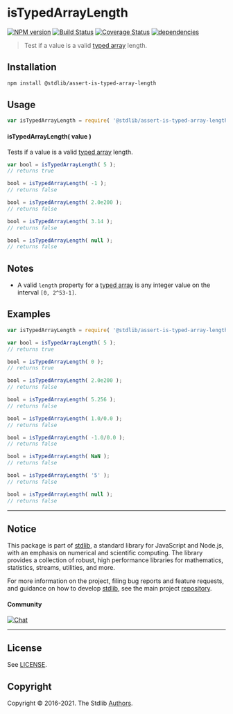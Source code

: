 <!--

@license Apache-2.0

Copyright (c) 2018 The Stdlib Authors.

Licensed under the Apache License, Version 2.0 (the "License");
you may not use this file except in compliance with the License.
You may obtain a copy of the License at

   http://www.apache.org/licenses/LICENSE-2.0

Unless required by applicable law or agreed to in writing, software
distributed under the License is distributed on an "AS IS" BASIS,
WITHOUT WARRANTIES OR CONDITIONS OF ANY KIND, either express or implied.
See the License for the specific language governing permissions and
limitations under the License.

-->

# isTypedArrayLength

[![NPM version][npm-image]][npm-url] [![Build Status][test-image]][test-url] [![Coverage Status][coverage-image]][coverage-url] [![dependencies][dependencies-image]][dependencies-url]

> Test if a value is a valid [typed array][mdn-typed-array] length.

<section class="installation">

## Installation

```bash
npm install @stdlib/assert-is-typed-array-length
```

</section>

<section class="usage">

## Usage

```javascript
var isTypedArrayLength = require( '@stdlib/assert-is-typed-array-length' );
```

#### isTypedArrayLength( value )

Tests if a value is a valid [typed array][mdn-typed-array] length.

```javascript
var bool = isTypedArrayLength( 5 );
// returns true

bool = isTypedArrayLength( -1 );
// returns false

bool = isTypedArrayLength( 2.0e200 );
// returns false

bool = isTypedArrayLength( 3.14 );
// returns false

bool = isTypedArrayLength( null );
// returns false
```

</section>

<!-- /.usage -->

<section class="notes">

## Notes

-   A valid `length` property for a [typed array][mdn-typed-array] is any integer value on the interval `[0, 2^53-1]`.

</section>

<!-- /.notes -->

<section class="examples">

## Examples

<!-- eslint no-undef: "error" -->

```javascript
var isTypedArrayLength = require( '@stdlib/assert-is-typed-array-length' );

var bool = isTypedArrayLength( 5 );
// returns true

bool = isTypedArrayLength( 0 );
// returns true

bool = isTypedArrayLength( 2.0e200 );
// returns false

bool = isTypedArrayLength( 5.256 );
// returns false

bool = isTypedArrayLength( 1.0/0.0 );
// returns false

bool = isTypedArrayLength( -1.0/0.0 );
// returns false

bool = isTypedArrayLength( NaN );
// returns false

bool = isTypedArrayLength( '5' );
// returns false

bool = isTypedArrayLength( null );
// returns false
```

</section>

<!-- /.examples -->


<section class="main-repo" >

* * *

## Notice

This package is part of [stdlib][stdlib], a standard library for JavaScript and Node.js, with an emphasis on numerical and scientific computing. The library provides a collection of robust, high performance libraries for mathematics, statistics, streams, utilities, and more.

For more information on the project, filing bug reports and feature requests, and guidance on how to develop [stdlib][stdlib], see the main project [repository][stdlib].

#### Community

[![Chat][chat-image]][chat-url]

---

## License

See [LICENSE][stdlib-license].


## Copyright

Copyright &copy; 2016-2021. The Stdlib [Authors][stdlib-authors].

</section>

<!-- /.stdlib -->

<!-- Section for all links. Make sure to keep an empty line after the `section` element and another before the `/section` close. -->

<section class="links">

[npm-image]: http://img.shields.io/npm/v/@stdlib/assert-is-typed-array-length.svg
[npm-url]: https://npmjs.org/package/@stdlib/assert-is-typed-array-length

[test-image]: https://github.com/stdlib-js/assert-is-typed-array-length/actions/workflows/test.yml/badge.svg
[test-url]: https://github.com/stdlib-js/assert-is-typed-array-length/actions/workflows/test.yml

[coverage-image]: https://img.shields.io/codecov/c/github/stdlib-js/assert-is-typed-array-length/main.svg
[coverage-url]: https://codecov.io/github/stdlib-js/assert-is-typed-array-length?branch=main

[dependencies-image]: https://img.shields.io/david/stdlib-js/assert-is-typed-array-length.svg
[dependencies-url]: https://david-dm.org/stdlib-js/assert-is-typed-array-length/main

[chat-image]: https://img.shields.io/gitter/room/stdlib-js/stdlib.svg
[chat-url]: https://gitter.im/stdlib-js/stdlib/

[stdlib]: https://github.com/stdlib-js/stdlib

[stdlib-authors]: https://github.com/stdlib-js/stdlib/graphs/contributors

[stdlib-license]: https://raw.githubusercontent.com/stdlib-js/assert-is-typed-array-length/main/LICENSE

[mdn-typed-array]: https://developer.mozilla.org/en-US/docs/Web/JavaScript/Reference/Global_Objects/TypedArray

</section>

<!-- /.links -->
